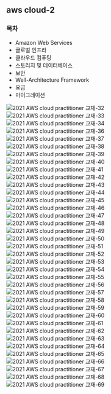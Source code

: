 ## aws cloud-2
### 목차 

- Amazon Web Services
- 글로벌 인프라
- 클라우드 컴퓨팅
- 스토리지 및 데이터베이스
- 보안
- Well-Architecture Framework
- 요금
- 마이그레이션

![2021  AWS cloud practitioner 교재-32](https://user-images.githubusercontent.com/64263694/116814013-98f91380-ab91-11eb-8f1b-0c9d83f42ce8.jpg)
![2021  AWS cloud practitioner 교재-33](https://user-images.githubusercontent.com/64263694/116814012-98607d00-ab91-11eb-8138-046abaf4e40a.jpg)
![2021  AWS cloud practitioner 교재-34](https://user-images.githubusercontent.com/64263694/116814011-97c7e680-ab91-11eb-9b60-ab9e936672e0.jpg)
![2021  AWS cloud practitioner 교재-36](https://user-images.githubusercontent.com/64263694/116814010-972f5000-ab91-11eb-9f25-04d8576e156d.jpg)
![2021  AWS cloud practitioner 교재-37](https://user-images.githubusercontent.com/64263694/116814009-9696b980-ab91-11eb-833c-8b6cc58577bc.jpg)
![2021  AWS cloud practitioner 교재-38](https://user-images.githubusercontent.com/64263694/116814007-95658c80-ab91-11eb-8578-eb37901f9162.jpg)
![2021  AWS cloud practitioner 교재-39](https://user-images.githubusercontent.com/64263694/116814002-8f6fab80-ab91-11eb-8df2-1c8c137fa7b8.jpg)
![2021  AWS cloud practitioner 교재-40](https://user-images.githubusercontent.com/64263694/116814000-8e3e7e80-ab91-11eb-93bc-0e5eafd6660b.jpg)
![2021  AWS cloud practitioner 교재-41](https://user-images.githubusercontent.com/64263694/116813999-8d0d5180-ab91-11eb-90ee-a018667526b5.jpg)
![2021  AWS cloud practitioner 교재-42](https://user-images.githubusercontent.com/64263694/116813997-8bdc2480-ab91-11eb-9b45-3f512f6bc5ff.jpg)
![2021  AWS cloud practitioner 교재-43](https://user-images.githubusercontent.com/64263694/116813996-8aaaf780-ab91-11eb-9afd-a7fd46a827d4.jpg)
![2021  AWS cloud practitioner 교재-44](https://user-images.githubusercontent.com/64263694/116813995-8a126100-ab91-11eb-8110-0f9b05c9411d.jpg)
![2021  AWS cloud practitioner 교재-45](https://user-images.githubusercontent.com/64263694/116813992-88e13400-ab91-11eb-8d16-fbc573a24c2e.jpg)
![2021  AWS cloud practitioner 교재-46](https://user-images.githubusercontent.com/64263694/116813991-88489d80-ab91-11eb-855e-ccadc6e2c936.jpg)
![2021  AWS cloud practitioner 교재-47](https://user-images.githubusercontent.com/64263694/116813990-87b00700-ab91-11eb-9169-94bc0b5cfab1.jpg)
![2021  AWS cloud practitioner 교재-48](https://user-images.githubusercontent.com/64263694/116813989-867eda00-ab91-11eb-9f46-51bc20dd3eb7.jpg)
![2021  AWS cloud practitioner 교재-49](https://user-images.githubusercontent.com/64263694/116813988-85e64380-ab91-11eb-84d0-52c9f23c6d72.jpg)
![2021  AWS cloud practitioner 교재-50](https://user-images.githubusercontent.com/64263694/116813987-84b51680-ab91-11eb-9d03-cf016a0bd88c.jpg)
![2021  AWS cloud practitioner 교재-51](https://user-images.githubusercontent.com/64263694/116813986-8383e980-ab91-11eb-9d1f-19e9f36d40b8.jpg)
![2021  AWS cloud practitioner 교재-52](https://user-images.githubusercontent.com/64263694/116813984-82eb5300-ab91-11eb-8d3e-189e4dcc71df.jpg)
![2021  AWS cloud practitioner 교재-53](https://user-images.githubusercontent.com/64263694/116813981-81ba2600-ab91-11eb-983b-788b159ed11e.jpg)
![2021  AWS cloud practitioner 교재-54](https://user-images.githubusercontent.com/64263694/116813979-81ba2600-ab91-11eb-90cc-a2f9e7c27450.jpg)
![2021  AWS cloud practitioner 교재-55](https://user-images.githubusercontent.com/64263694/116813978-81218f80-ab91-11eb-8a45-6787b49bc478.jpg)
![2021  AWS cloud practitioner 교재-56](https://user-images.githubusercontent.com/64263694/116813977-7ff06280-ab91-11eb-8b31-1439e944323a.jpg)
![2021  AWS cloud practitioner 교재-57](https://user-images.githubusercontent.com/64263694/116813975-7e269f00-ab91-11eb-9db6-6690da53a916.jpg)
![2021  AWS cloud practitioner 교재-58](https://user-images.githubusercontent.com/64263694/116813973-7cf57200-ab91-11eb-99cf-9636fe8c68b3.jpg)
![2021  AWS cloud practitioner 교재-59](https://user-images.githubusercontent.com/64263694/116813972-7c5cdb80-ab91-11eb-98e2-bf71246d6f4d.jpg)
![2021  AWS cloud practitioner 교재-60](https://user-images.githubusercontent.com/64263694/116813970-7b2bae80-ab91-11eb-9f07-d8ed7a0471ef.jpg)
![2021  AWS cloud practitioner 교재-61](https://user-images.githubusercontent.com/64263694/116813965-749d3700-ab91-11eb-8b5f-af1c5c7700ab.jpg)
![2021  AWS cloud practitioner 교재-62](https://user-images.githubusercontent.com/64263694/116813962-71a24680-ab91-11eb-9e39-025b4d3b9a3d.jpg)
![2021  AWS cloud practitioner 교재-63](https://user-images.githubusercontent.com/64263694/116813959-7109b000-ab91-11eb-9ff0-c27428f93dd5.jpg)
![2021  AWS cloud practitioner 교재-64](https://user-images.githubusercontent.com/64263694/116813957-70711980-ab91-11eb-90c6-40b672a3e624.jpg)
![2021  AWS cloud practitioner 교재-65](https://user-images.githubusercontent.com/64263694/116813956-6fd88300-ab91-11eb-8450-26fb48f40631.jpg)
![2021  AWS cloud practitioner 교재-66](https://user-images.githubusercontent.com/64263694/116813955-6f3fec80-ab91-11eb-8205-22e27f6bf876.jpg)
![2021  AWS cloud practitioner 교재-67](https://user-images.githubusercontent.com/64263694/116813954-6ea75600-ab91-11eb-9618-6cff9a0175c2.jpg)
![2021  AWS cloud practitioner 교재-68](https://user-images.githubusercontent.com/64263694/116813952-6e0ebf80-ab91-11eb-82c1-4bf06ac0eb41.jpg)
![2021  AWS cloud practitioner 교재-69](https://user-images.githubusercontent.com/64263694/116813946-68b17500-ab91-11eb-936d-62574ce80ad6.jpg)








